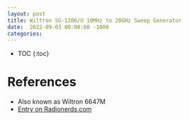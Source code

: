 ```yaml
---
layout: post
title: Wiltron SG-1206/U 10MHz to 20GHz Sweep Generator
date:  2022-09-03 00:00:00 -1000
categories:
---
```



* TOC
{:toc}

# References

* Also known as Wiltron 6647M
* [Entry on Radionerds.com](https://radionerds.com/index.php/SG-1206~U)

